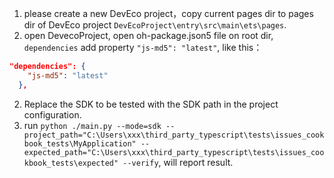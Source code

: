 1. please create a new DevEco project，copy current pages dir to pages dir of DevEco project `DevEcoProject\entry\src\main\ets\pages`.
2. open DevecoProject, open oh-package.json5 file on root dir, `dependencies` add property `"js-md5": "latest"`, like this：
```json
"dependencies": {
    "js-md5": "latest"
  },
```
2. Replace the SDK to be tested with the SDK path in the project configuration.
3. run `python ./main.py --mode=sdk --project_path="C:\Users\xxx\third_party_typescript\tests\issues_cookbook_tests\MyApplication" --expected_path="C:\Users\xxx\third_party_typescript\tests\issues_cookbook_tests\expected" --verify`, will report result.